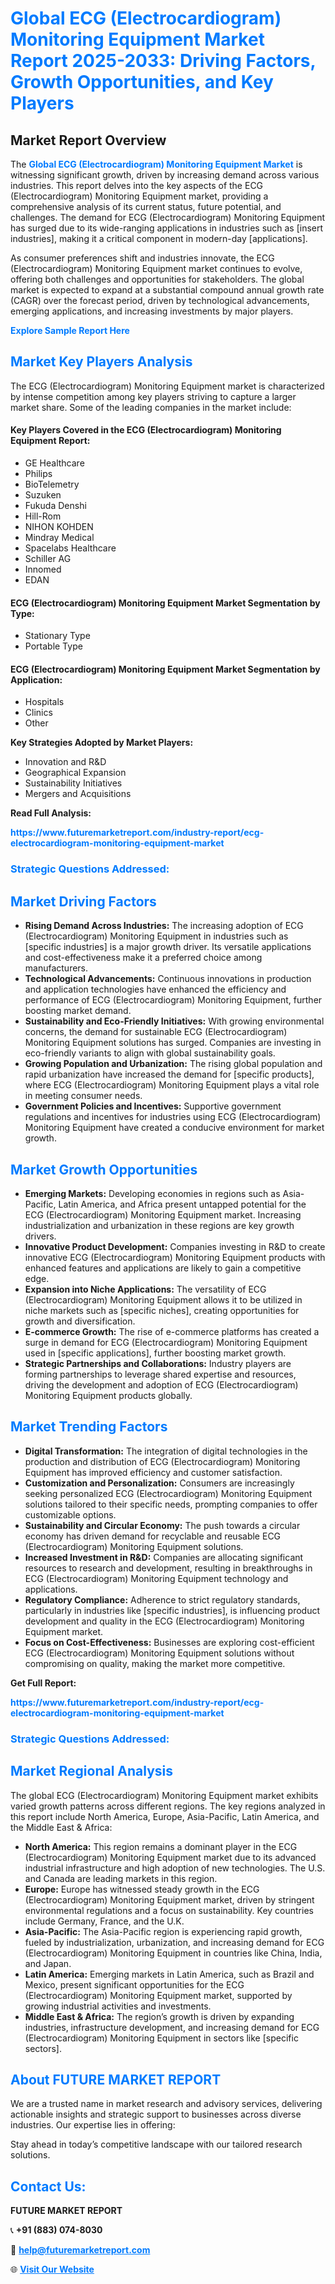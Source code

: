 <h1 style="color: #007BFF;">Global ECG (Electrocardiogram) Monitoring Equipment Market Report 2025-2033: Driving Factors, Growth Opportunities, and Key Players</h1>

<section id="overview">
<h2>Market Report Overview</h2>
<p>The <a href="https://www.futuremarketreport.com/industry-report/ecg-electrocardiogram-monitoring-equipment-market" style="color: #007BFF; text-decoration: none;"><strong>Global ECG (Electrocardiogram) Monitoring Equipment Market</strong></a> is witnessing significant growth, driven by increasing demand across various industries. This report delves into the key aspects of the ECG (Electrocardiogram) Monitoring Equipment market, providing a comprehensive analysis of its current status, future potential, and challenges. The demand for ECG (Electrocardiogram) Monitoring Equipment has surged due to its wide-ranging applications in industries such as [insert industries], making it a critical component in modern-day [applications].</p>
<p>As consumer preferences shift and industries innovate, the ECG (Electrocardiogram) Monitoring Equipment market continues to evolve, offering both challenges and opportunities for stakeholders. The global market is expected to expand at a substantial compound annual growth rate (CAGR) over the forecast period, driven by technological advancements, emerging applications, and increasing investments by major players.</p>
</section>

<section id="overview">
<p><a href="https://www.futuremarketreport.com/request-sample/reportId=55152" style="color: #007BFF; text-decoration: none;"><strong>Explore Sample Report Here</strong></a></p>
</section>

<section id="key-players">
<h2 style="color: #007BFF;">Market Key Players Analysis</h2>
<p>The ECG (Electrocardiogram) Monitoring Equipment market is characterized by intense competition among key players striving to capture a larger market share. Some of the leading companies in the market include:</p>
<h4>Key Players Covered in the ECG (Electrocardiogram) Monitoring Equipment Report:</h4>
<ul><li>GE Healthcare</li><li>Philips</li><li>BioTelemetry</li><li>Suzuken</li><li>Fukuda Denshi</li><li>Hill-Rom</li><li>NIHON KOHDEN</li><li>Mindray Medical</li><li>Spacelabs Healthcare</li><li>Schiller AG</li><li>Innomed</li><li>EDAN</li></ul>
<h4>ECG (Electrocardiogram) Monitoring Equipment Market Segmentation by Type:</h4>
<ul><li>Stationary Type</li><li>Portable Type</li></ul>

<h4>ECG (Electrocardiogram) Monitoring Equipment Market Segmentation by Application:</h4>
<ul><li>Hospitals</li><li>Clinics</li><li>Other</li></ul>
<p><strong>Key Strategies Adopted by Market Players:</strong></p>
<ul>
<li>Innovation and R&D</li>
<li>Geographical Expansion</li>
<li>Sustainability Initiatives</li>
<li>Mergers and Acquisitions</li>
</ul>
</section>

<section>
<p><strong>Read Full Analysis: </strong></p><a href="https://www.futuremarketreport.com/industry-report/ecg-electrocardiogram-monitoring-equipment-market" style="color: #007BFF; text-decoration: none;"><strong>https://www.futuremarketreport.com/industry-report/ecg-electrocardiogram-monitoring-equipment-market</strong></a>
<h3 style="color: #007BFF;">Strategic Questions Addressed:</h3>
</section>

<section id="driving-factors">
<h2 style="color: #007BFF;">Market Driving Factors</h2>
<ul>
<li><strong>Rising Demand Across Industries:</strong> The increasing adoption of ECG (Electrocardiogram) Monitoring Equipment in industries such as [specific industries] is a major growth driver. Its versatile applications and cost-effectiveness make it a preferred choice among manufacturers.</li>
<li><strong>Technological Advancements:</strong> Continuous innovations in production and application technologies have enhanced the efficiency and performance of ECG (Electrocardiogram) Monitoring Equipment, further boosting market demand.</li>
<li><strong>Sustainability and Eco-Friendly Initiatives:</strong> With growing environmental concerns, the demand for sustainable ECG (Electrocardiogram) Monitoring Equipment solutions has surged. Companies are investing in eco-friendly variants to align with global sustainability goals.</li>
<li><strong>Growing Population and Urbanization:</strong> The rising global population and rapid urbanization have increased the demand for [specific products], where ECG (Electrocardiogram) Monitoring Equipment plays a vital role in meeting consumer needs.</li>
<li><strong>Government Policies and Incentives:</strong> Supportive government regulations and incentives for industries using ECG (Electrocardiogram) Monitoring Equipment have created a conducive environment for market growth.</li>
</ul>
</section>

<section id="growth-opportunities">
<h2 style="color: #007BFF;">Market Growth Opportunities</h2>
<ul>
<li><strong>Emerging Markets:</strong> Developing economies in regions such as Asia-Pacific, Latin America, and Africa present untapped potential for the ECG (Electrocardiogram) Monitoring Equipment market. Increasing industrialization and urbanization in these regions are key growth drivers.</li>
<li><strong>Innovative Product Development:</strong> Companies investing in R&D to create innovative ECG (Electrocardiogram) Monitoring Equipment products with enhanced features and applications are likely to gain a competitive edge.</li>
<li><strong>Expansion into Niche Applications:</strong> The versatility of ECG (Electrocardiogram) Monitoring Equipment allows it to be utilized in niche markets such as [specific niches], creating opportunities for growth and diversification.</li>
<li><strong>E-commerce Growth:</strong> The rise of e-commerce platforms has created a surge in demand for ECG (Electrocardiogram) Monitoring Equipment used in [specific applications], further boosting market growth.</li>
<li><strong>Strategic Partnerships and Collaborations:</strong> Industry players are forming partnerships to leverage shared expertise and resources, driving the development and adoption of ECG (Electrocardiogram) Monitoring Equipment products globally.</li>
</ul>
</section>

<section id="trending-factors">
<h2 style="color: #007BFF;">Market Trending Factors</h2>
<ul>
<li><strong>Digital Transformation:</strong> The integration of digital technologies in the production and distribution of ECG (Electrocardiogram) Monitoring Equipment has improved efficiency and customer satisfaction.</li>
<li><strong>Customization and Personalization:</strong> Consumers are increasingly seeking personalized ECG (Electrocardiogram) Monitoring Equipment solutions tailored to their specific needs, prompting companies to offer customizable options.</li>
<li><strong>Sustainability and Circular Economy:</strong> The push towards a circular economy has driven demand for recyclable and reusable ECG (Electrocardiogram) Monitoring Equipment solutions.</li>
<li><strong>Increased Investment in R&D:</strong> Companies are allocating significant resources to research and development, resulting in breakthroughs in ECG (Electrocardiogram) Monitoring Equipment technology and applications.</li>
<li><strong>Regulatory Compliance:</strong> Adherence to strict regulatory standards, particularly in industries like [specific industries], is influencing product development and quality in the ECG (Electrocardiogram) Monitoring Equipment market.</li>
<li><strong>Focus on Cost-Effectiveness:</strong> Businesses are exploring cost-efficient ECG (Electrocardiogram) Monitoring Equipment solutions without compromising on quality, making the market more competitive.</li>
</ul>
</section>

<section>
<p><strong>Get Full Report: </strong></p><a href="https://www.futuremarketreport.com/industry-report/ecg-electrocardiogram-monitoring-equipment-market" style="color: #007BFF; text-decoration: none;"><strong>https://www.futuremarketreport.com/industry-report/ecg-electrocardiogram-monitoring-equipment-market</strong></a>
<h3 style="color: #007BFF;">Strategic Questions Addressed:</h3>
</section>


<section id="regional-analysis">
<h2 style="color: #007BFF;">Market Regional Analysis</h2>
<p>The global ECG (Electrocardiogram) Monitoring Equipment market exhibits varied growth patterns across different regions. The key regions analyzed in this report include North America, Europe, Asia-Pacific, Latin America, and the Middle East & Africa:</p>
<ul>
<li><strong>North America:</strong> This region remains a dominant player in the ECG (Electrocardiogram) Monitoring Equipment market due to its advanced industrial infrastructure and high adoption of new technologies. The U.S. and Canada are leading markets in this region.</li>
<li><strong>Europe:</strong> Europe has witnessed steady growth in the ECG (Electrocardiogram) Monitoring Equipment market, driven by stringent environmental regulations and a focus on sustainability. Key countries include Germany, France, and the U.K.</li>
<li><strong>Asia-Pacific:</strong> The Asia-Pacific region is experiencing rapid growth, fueled by industrialization, urbanization, and increasing demand for ECG (Electrocardiogram) Monitoring Equipment in countries like China, India, and Japan.</li>
<li><strong>Latin America:</strong> Emerging markets in Latin America, such as Brazil and Mexico, present significant opportunities for the ECG (Electrocardiogram) Monitoring Equipment market, supported by growing industrial activities and investments.</li>
<li><strong>Middle East & Africa:</strong> The region’s growth is driven by expanding industries, infrastructure development, and increasing demand for ECG (Electrocardiogram) Monitoring Equipment in sectors like [specific sectors].</li>
</ul>
</section>

<footer>
<h2 style="color: #007BFF;">About FUTURE MARKET REPORT</h2>
<p>We are a trusted name in market research and advisory services, delivering actionable insights and strategic support to businesses across diverse industries. Our expertise lies in offering:</p>

<p>Stay ahead in today’s competitive landscape with our tailored research solutions.</p>

<h2 style="color: #007BFF;">Contact Us:</h2>
<p><strong>FUTURE MARKET REPORT</strong></p>
<p>📞 <strong>+91 (883) 074-8030</strong></p>
<p>📧 <strong><a href="mailto:help@futuremarketreport.com" style="color: #007BFF;">help@futuremarketreport.com</a></strong></p>
<p>🌐 <strong><a href="https://www.futuremarketreport.com/" style="color: #007BFF;">Visit Our Website</a></strong></p>
</footer>